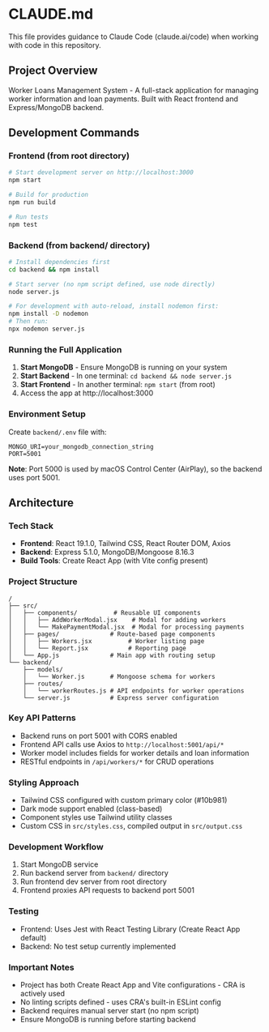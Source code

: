 # CLAUDE.md

This file provides guidance to Claude Code (claude.ai/code) when working with code in this repository.

## Project Overview
Worker Loans Management System - A full-stack application for managing worker information and loan payments. Built with React frontend and Express/MongoDB backend.

## Development Commands

### Frontend (from root directory)
```bash
# Start development server on http://localhost:3000
npm start

# Build for production
npm run build

# Run tests
npm test
```

### Backend (from backend/ directory)
```bash
# Install dependencies first
cd backend && npm install

# Start server (no npm script defined, use node directly)
node server.js

# For development with auto-reload, install nodemon first:
npm install -D nodemon
# Then run:
npx nodemon server.js
```

### Running the Full Application
1. **Start MongoDB** - Ensure MongoDB is running on your system
2. **Start Backend** - In one terminal: `cd backend && node server.js`
3. **Start Frontend** - In another terminal: `npm start` (from root)
4. Access the app at http://localhost:3000

### Environment Setup
Create `backend/.env` file with:
```
MONGO_URI=your_mongodb_connection_string
PORT=5001
```

**Note**: Port 5000 is used by macOS Control Center (AirPlay), so the backend uses port 5001.

## Architecture

### Tech Stack
- **Frontend**: React 19.1.0, Tailwind CSS, React Router DOM, Axios
- **Backend**: Express 5.1.0, MongoDB/Mongoose 8.16.3
- **Build Tools**: Create React App (with Vite config present)

### Project Structure
```
/
├── src/
│   ├── components/          # Reusable UI components
│   │   ├── AddWorkerModal.jsx    # Modal for adding workers
│   │   └── MakePaymentModal.jsx  # Modal for processing payments
│   ├── pages/              # Route-based page components
│   │   ├── Workers.jsx          # Worker listing page
│   │   └── Report.jsx           # Reporting page
│   └── App.js              # Main app with routing setup
└── backend/
    ├── models/
    │   └── Worker.js       # Mongoose schema for workers
    ├── routes/
    │   └── workerRoutes.js # API endpoints for worker operations
    └── server.js           # Express server configuration
```

### Key API Patterns
- Backend runs on port 5001 with CORS enabled
- Frontend API calls use Axios to `http://localhost:5001/api/*`
- Worker model includes fields for worker details and loan information
- RESTful endpoints in `/api/workers/*` for CRUD operations

### Styling Approach
- Tailwind CSS configured with custom primary color (#10b981)
- Dark mode support enabled (class-based)
- Component styles use Tailwind utility classes
- Custom CSS in `src/styles.css`, compiled output in `src/output.css`

### Development Workflow
1. Start MongoDB service
2. Run backend server from `backend/` directory
3. Run frontend dev server from root directory
4. Frontend proxies API requests to backend port 5001

### Testing
- Frontend: Uses Jest with React Testing Library (Create React App default)
- Backend: No test setup currently implemented

### Important Notes
- Project has both Create React App and Vite configurations - CRA is actively used
- No linting scripts defined - uses CRA's built-in ESLint config
- Backend requires manual server start (no npm script)
- Ensure MongoDB is running before starting backend